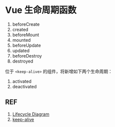 # Vue 生命周期函数

1. beforeCreate
1. created
1. beforeMount
1. mounted
1. beforeUpdate
1. updated
1. beforeDestroy
1. destroyed

位于 `<keep-alive>` 的组件，将新增如下两个生命周期：

1. activated
1. deactivated

## REF

1. [Lifecycle Diagram](https://vuejs.org/v2/guide/instance.html#Lifecycle-Diagram)
1. [keep-alive](https://vuejs.org/v2/api/#keep-alive)